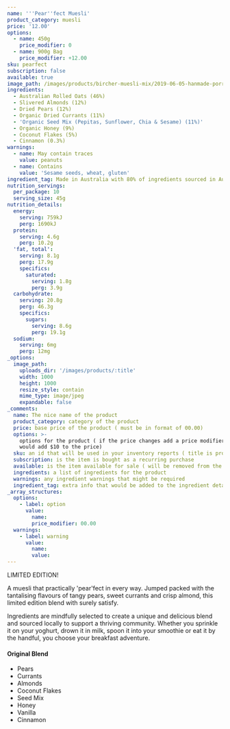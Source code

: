 ```yaml
---
name: '''Pear''fect Muesli'
product_category: muesli
price: '12.00'
options:
  - name: 450g
    price_modifier: 0
  - name: 900g Bag
    price_modifier: +12.00
sku: pearfect
subscription: false
available: true
image_path: /images/products/bircher-muesli-mix/2019-06-05-hanmade-porridgemixsquare.jpg
ingredients:
  - Australian Rolled Oats (46%)
  - Slivered Almonds (12%)
  - Dried Pears (12%)
  - Organic Dried Currants (11%)
  - 'Organic Seed Mix (Pepitas, Sunflower, Chia & Sesame) (11%)'
  - Organic Honey (9%)
  - Coconut Flakes (5%)
  - Cinnamon (0.3%)
warnings:
  - name: May contain traces
    value: peanuts
  - name: Contains
    value: 'Sesame seeds, wheat, gluten'
ingredient_tag: Made in Australia with 80% of ingredients sourced in Australia
nutrition_servings:
  per_package: 10
  serving_size: 45g
nutrition_details:
  energy:
    serving: 759kJ
    perg: 1690kJ
  protein:
    serving: 4.6g
    perg: 10.2g
  'fat, total':
    serving: 8.1g
    perg: 17.9g
    specifics:
      saturated:
        serving: 1.8g
        perg: 3.9g
  carbohydrate:
    serving: 20.8g
    perg: 46.3g
    specifics:
      sugars:
        serving: 8.6g
        perg: 19.1g
  sodium:
    serving: 6mg
    perg: 12mg
_options:
  image_path:
    uploads_dir: '/images/products/:title'
    width: 1000
    height: 1000
    resize_style: contain
    mime_type: image/jpeg
    expandable: false
_comments:
  name: The nice name of the product
  product_category: category of the product
  price: base price of the product ( must be in format of 00.00)
  options: >-
    options for the product ( if the price changes add a price modifier +10.00
    would add $10 to the price)
  sku: an id that will be used in your inventory reports ( title is probably good )
  subscription: is the item is bought as a recurring purchase
  available: is the item available for sale ( will be removed from the site )
  ingredients: a list of ingredients for the product
  warnings: any ingredient warnings that might be required
  ingredient_tag: extra info that would be added to the ingredient details
_array_structures:
  options:
    - label: option
      value:
        name:
        price_modifier: 00.00
  warnings:
    - label: warning
      value:
        name:
        value:
---
```


LIMITED EDITION\!&nbsp;

A muesli that practically 'pear'fect in every way. Jumped packed with the tantalising flavours of tangy pears, sweet currants and crisp almond, this limited edition blend with surely satisfy.&nbsp;&nbsp;

Ingredients are mindfully selected to create a unique and delicious blend and sourced locally to support a thriving community. Whether you sprinkle it on your yoghurt, drown it in milk, spoon it into your smoothie or eat it by the handful, you choose your breakfast adventure.

#### Original Blend

* Pears
* Currants
* Almonds
* Coconut Flakes
* Seed Mix
* Honey
* Vanilla
* Cinnamon

